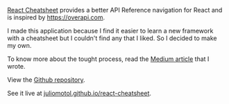 [React Cheatsheet](https://juliomotol.github.io/react-cheatsheet/) provides a better API Reference navigation for React and is inspired by https://overapi.com.

I made this application because I find it easier to learn a new framework with a cheatsheet but I couldn't find any that I liked. So I decided to make my own.

To know more about the tought process, read the [Medium article](https://medium.com/@julio.motol89/how-i-learned-react-and-made-a-cheatsheet-out-of-it-784f1204540e) that I wrote.

View the [Github repository](https://github.com/juliomotol/react-cheatsheet).

See it live at [juliomotol.github.io/react-cheatsheet](https://juliomotol.github.io/react-cheatsheet/).

